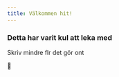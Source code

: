 ```yaml
---
title: Välkommen hit!
---
```


### Detta har varit kul att leka med
Skriv mindre flr det gör ont

🐶
